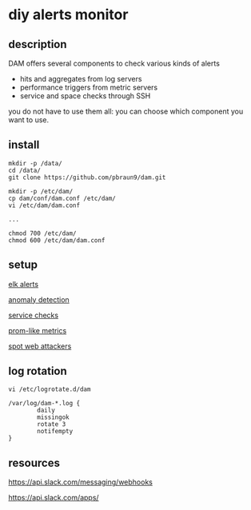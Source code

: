 # diy alerts monitor

## description

DAM offers several components to check various kinds of alerts

- hits and aggregates from log servers
- performance triggers from metric servers
- service and space checks through SSH

you do not have to use them all: you can choose which component you want to use.

## install

	mkdir -p /data/
	cd /data/
	git clone https://github.com/pbraun9/dam.git

    mkdir -p /etc/dam/
	cp dam/conf/dam.conf /etc/dam/
	vi /etc/dam/dam.conf

	...

    chmod 700 /etc/dam/
	chmod 600 /etc/dam/dam.conf

## setup

[elk alerts](alerts/README.md)

[anomaly detection](detectors/README.md)

[service checks](services/README.md)

[prom-like metrics](vmetrics/README.md)

[spot web attackers](web-attackers/README.md)

## log rotation

```
vi /etc/logrotate.d/dam

/var/log/dam-*.log {
        daily
        missingok
        rotate 3
        notifempty
}
```

## resources

https://api.slack.com/messaging/webhooks

https://api.slack.com/apps/

